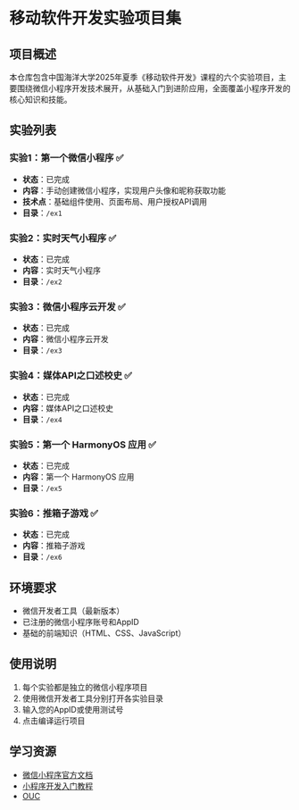 # 移动软件开发实验项目集

## 项目概述
本仓库包含中国海洋大学2025年夏季《移动软件开发》课程的六个实验项目，主要围绕微信小程序开发技术展开，从基础入门到进阶应用，全面覆盖小程序开发的核心知识和技能。

## 实验列表

### 实验1：第一个微信小程序 ✅
- **状态**：已完成
- **内容**：手动创建微信小程序，实现用户头像和昵称获取功能
- **技术点**：基础组件使用、页面布局、用户授权API调用
- **目录**：`/ex1`

### 实验2：实时天气小程序 ✅
- **状态**：已完成
- **内容**：实时天气小程序
- **目录**：`/ex2`

### 实验3：微信小程序云开发 ✅
- **状态**：已完成
- **内容**：微信小程序云开发
- **目录**：`/ex3`

### 实验4：媒体API之口述校史 ✅
- **状态**：已完成
- **内容**：媒体API之口述校史
- **目录**：`/ex4`

### 实验5：第一个 HarmonyOS 应用 ✅
- **状态**：已完成
- **内容**：第一个 HarmonyOS 应用
- **目录**：`/ex5`

### 实验6：推箱子游戏 ✅
- **状态**：已完成
- **内容**：推箱子游戏
- **目录**：`/ex6`

## 环境要求

- 微信开发者工具（最新版本）
- 已注册的微信小程序账号和AppID
- 基础的前端知识（HTML、CSS、JavaScript）

## 使用说明

1. 每个实验都是独立的微信小程序项目
2. 使用微信开发者工具分别打开各实验目录
3. 输入您的AppID或使用测试号
4. 点击编译运行项目

## 学习资源

- [微信小程序官方文档](https://developers.weixin.qq.com/miniprogram/dev/framework/)
- [小程序开发入门教程](https://developers.weixin.qq.com/ebook?action=get_post_info)
- [OUC](https://oucai.club/classes/MobileDev.html)
